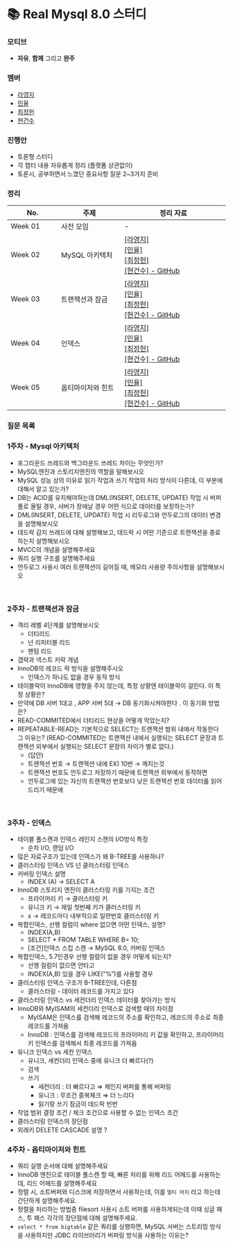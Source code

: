 # 📚 Real Mysql 8.0 스터디

### 모티브
+ **자유**, **함께** 그리고 **완주**

### 멤버
+ [라영지](https://github.com/Rayoungji)
+ [민율](https://github.com/minyul)
+ [최정헌](https://github.com/iiaii)
+ [현건수](https://github.com/hgs-study)

### 진행안
+ 토론형 스터디
+ 각 챕터 내용 자유롭게 정리 (플랫폼 상관없이)
+ 토론시, 공부하면서 느꼈던 중요사항 질문 2~3가지 준비

### 정리
|No. <img width=150/>|주제 <img width=200/>| 정리 자료 <img width=400/>|
|---|---|---|
|Week 01|사전 모임| - |
|Week 02|MySQL 아키텍처| <a href="">[라영지]</a> <br> <a href="https://github.com/minyul">[민율]</a> <br> <a href="">[최정헌]</a> <br>  <a href="https://github.com/zunior-study/real-mysql-study/tree/main/%ED%98%84%EA%B1%B4%EC%88%98/01.%EC%95%84%ED%82%A4%ED%85%8D%EC%B2%98">[현건수] - GitHub</a> <br> |
|Week 03|트랜잭션과 잠금| <a href="">[라영지]</a> <br> <a href="https://github.com/minyul">[민율]</a> <br> <a href="">[최정헌]</a> <br>  <a href="https://github.com/zunior-study/real-mysql-study/tree/main/%ED%98%84%EA%B1%B4%EC%88%98/02.%ED%8A%B8%EB%9E%9C%EC%9E%AD%EC%85%98%EA%B3%BC%20%EC%9E%A0%EA%B8%88">[현건수] - GitHub</a> <br> |
|Week 04|인덱스| <a href="">[라영지]</a> <br> <a href="https://github.com/minyul">[민율]</a> <br> <a href="">[최정헌]</a> <br>  <a href="https://github.com/hgs-study/real-mysql-study/tree/main/%ED%98%84%EA%B1%B4%EC%88%98/03.%20%EC%9D%B8%EB%8D%B1%EC%8A%A4">[현건수] - GitHub</a> <br> |
|Week 05|옵티마이저와 힌트| <a href="">[라영지]</a> <br> <a href="https://github.com/minyul">[민율]</a> <br> <a href="">[최정헌]</a> <br>  <a href="https://github.com/hgs-study/real-mysql-study/tree/main/%ED%98%84%EA%B1%B4%EC%88%98/04.%EC%98%B5%ED%8B%B0%EB%A7%88%EC%9D%B4%EC%A0%80%EC%99%80%20%ED%9E%8C%ED%8A%B8_1">[현건수] - GitHub</a> <br> |


### 질문 목록
### 1주차 - Mysql 아키텍처
- 포그라운드 쓰레드와 백그라운드 쓰레드 차이는 무엇인가?
- MySQL엔진과 스토리지엔진의 역할을 말해보시오
- MySQL 성능 상의 이유로 읽기 작업과 쓰기 작업의 처리 방식이 다른데, 이 부분에 대해서 알고 있는가?
- DB는 ACID를 유지해야하는데 DML(INSERT, DELETE, UPDATE) 작업 시 버퍼풀로 올릴 경우, 서버가 장애날 경우 어떤 식으로 데이터를 보장하는가?
- DML(INSERT, DELETE, UPDATE) 작업 시 리두로그와 언두로그의 데이터 변경을 설명해보시오
- 데드락 감지 쓰레드에 대해 설명해보고, 데드락 시 어떤 기준으로 트랜잭션을 종료하는지 설명해보시오
- MVCC의 개념을 설명해주세요
- 쿼리 실행 구조를 설명해주세요
- 언두로그 사용시 여러 트랜잭션이 길어질 때, 메모리 사용량 주의사항을 설명해보시오

<BR>
    
### 2주차 - 트랜잭션과 잠금

- 격리 레벨 4단계를 설명해보시오
    - 더티리드
    - 넌 리피터블 리드
    - 팬텀 리드
- 갭락과 넥스트 키락 개념
- InnoDB의 레코드 락 방식을 설명해주시오
    - 인덱스가 하나도 없을 경우 동작 방식
- 테이블락이 InnoDB에 영향을 주지 않는데, 특정 상황엔 테이블락이 걸린다. 이 특정 상황은?
- 만약에 DB 서버 1대고 , APP 서버 5대 → DB 동기화시켜야한다 . 이 동기화 방법은?
- READ-COMMITED에서 더티리드 현상을 어떻게 막았는지?
- REPEATABLE-READ는 기본적으로 SELECT는 트랜잭션 범위 내에서 작동한다 그 이유는? (READ-COMMITED는 트랜잭션 내에서 실행되는 SELECT 문장과 트랜잭션 외부에서 실행되는 SELECT 문장의 차이가 별로 없다.)
    - (답안)
    - 트랜잭션 번호 → 트랜잭션 내에 EX) 10번 → 깨지는것
    - 트랜잭션 번호도 언두로그 저장하기 때문에 트랜잭션 외부에서 동작하면
    - 언두로그에 있는 자신의 트랜잭션 번호보다 낮은 트랜잭션 번호 데이터를 읽어드리기 때문에


<BR>

### 3주차 - 인덱스

- 테이블 풀스캔과 인덱스 레인지 스캔의 I/O방식 특징
    - 순차 I/O, 랜덤 I/O
- 많은 자료구조가 있는데 인덱스가 왜 B-TREE를 사용하나?
- 클러스터링 인덱스 VS 넌 클러스터링 인덱스
- 커버링 인덱스 설명
    - INDEX (A) → SELECT A
- InnoDB 스토리지 엔진이 클러스터링 키를 가지는 조건
    - 프라이머리 키 → 클러스터링 키
    - 유니크 키 → 제일 첫번째 키가 클러스터링 키
    - x → 레코드마다 내부적으로 일련번호 클러스터링 키
- 복합인덱스, 선행 컬럼이 where 없으면 어떤 인덱스, 설명?
    - INDEX(A,B)
    - SELECT * FROM TABLE WHERE B= 10;
    - [조건]인덱스 스킵 스캔 → MySQL 8.0, 커버링 인덱스
- 복합인덱스, 5.7인경우 선행 컬럼이 없을 경우 어떻게 되는지?
    - 선행 컬럼이 없으면 안타고
    - INDEX(A,B) 있을 경우 LIKE(”%”)를 사용할 경우
- 클러스터링 인덱스 구조가 B-TREE인데, 다른점
    - 클러스터링 - 데이터 레코드를 가지고 있다
- 클러스터링 인덱스 vs 세컨더리 인덱스 데이터를 찾아가는 방식
- InnoDB와 MyISAM의 세컨더리 인덱스로 검색할 때의 차이점
    - MyISAM은 인덱스를 검색해 레코드의 주소를 확인하고, 레코드의 주소로 최종 레코드를 가져옴
    - InnoDB : 인덱스를 검색해 레코드의 프라이머리 키 값을 확인하고, 프라이머리 키 인덱스를 검색해서 최종 레코드를 가져옴
- 유니크 인덱스 vs 세컨 인덱스
    - 유니크, 세컨더리 인덱스 중에 유니크 더 빠르다(?)
    - 검색
    - 쓰기
        - 세컨더리 : 더 빠르다고 ⇒ 체인지 버퍼를 통해 버퍼링
        - 유니크 : 무조건 중복체크 ⇒ 더  느리다
        - 읽기랑 쓰기 잠금이 데드락 빈번
- 작업 범위 결정 조건 / 체크 조건으로 사용할 수 없는 인덱스 조건
- 클러스터링 인덱스의 장단점
- 외래키 DELETE CASCADE 설명 ?


### 4주차 - 옵티마이저와 힌트
- 쿼리 실행 순서에 대해 설명해주세요
- InnoDB 엔진으로 테이블 풀스캔 할 때, 빠른 처리를 위해 리드 어헤드를 사용하는데, 리드 어헤드를 설명해주세요
- 정렬 시, 소트버퍼와 디스크에 저장하면서 사용하는데, 이를 `멀티 머지` 라고 하는데 간단하게 설명해주세요.
- 정렬을 처리하는 방법중 filesort 사용시 소트 버퍼를 사용하게되는데 이때 싱글 패스, 투 패스 각각의 장단점에 대해 설명해주세요.
- `select * from bigtable` 같은 쿼리를 싱행하면, MySQL 서버는 스트리밍 방식을 사용하지만 JDBC 라이브러리가 버퍼링 방식을 사용하는 이유는?
    
